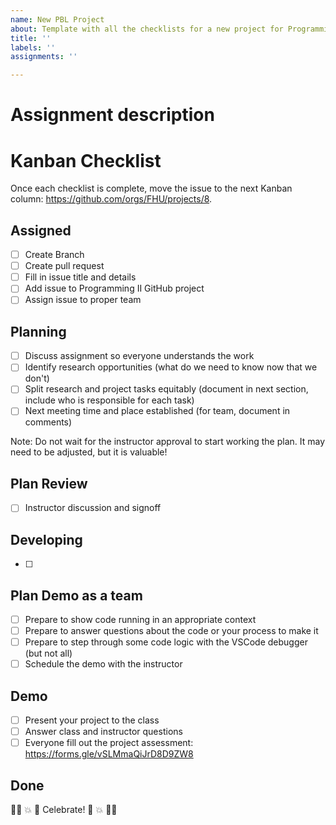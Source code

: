 ```yaml
---
name: New PBL Project
about: Template with all the checklists for a new project for Programming II
title: ''
labels: ''
assignments: ''

---
```

# Assignment description
<!--- Details about the assignment go here -->

# Kanban Checklist
Once each checklist is complete, move the issue to the next Kanban column: https://github.com/orgs/FHU/projects/8.
## Assigned
- [ ] Create Branch
- [ ] Create pull request
- [ ] Fill in issue title and details
- [ ] Add issue to Programming II GitHub project
- [ ] Assign issue to proper team

## Planning
- [ ] Discuss assignment so everyone understands the work
- [ ] Identify research opportunities (what do we need to know now that we don't)
- [ ] Split research and project tasks equitably (document in next section, include who is responsible for each task)
- [ ] Next meeting time and place established (for team, document in comments)

Note: Do not wait for the instructor approval to start working the plan. It may need to be adjusted, but it is valuable!
## Plan Review
- [ ] Instructor discussion and signoff

## Developing
- [ ] <!--- Add research and split tasks to this list. Include who is responsible for each task >
- [ ] Meet assignment objectives
- [ ] Write and pass automated testing for code (pytest)
- [ ] Ensure type annotations are correct (mypy)
- [ ] Write all the docstrings according to the Google standard
- [ ] Pass the automated tests in GitHub Actions

## Reviewing (code as a team)
- [ ] Check test coverage is sufficient
- [ ] Check documentation coverage is sufficient
- [ ] Check and discuss issues in SonarCloud (add to improving checklist as needed)
- [ ] Discuss opportunities for improvement
- [ ] Identify at least 3 opportunities for improvement
- [ ] Make sure the module docstring includes links to resources used in this project and kudos to helpers
- [ ] Create the "improving" checklist below
- [ ] Schedule an instructor code review

Note: Do not wait for the instructor approval to start working the plan.
## Code Review Scheduled
- [ ] Instructor discussion and signoff

## Improving
- [ ] Resolve issues with automated tests
- [ ] Resolve issues in SonarCloud
- [ ] <!--- Additional improvements from the code reviews go here -->

## Plan Demo as a team
- [ ] Prepare to show code running in an appropriate context
- [ ] Prepare to answer questions about the code or your process to make it
- [ ] Prepare to step through some code logic with the VSCode debugger (but not all)
- [ ] Schedule the demo with the instructor

## Demo
- [ ] Present your project to the class
- [ ] Answer class and instructor questions
- [ ] Everyone fill out the project assessment: https://forms.gle/vSLMmaQiJrD8D9ZW8

## Done
🎈🎈 💥 🎉 Celebrate! 🎉 💥 🎈🎈